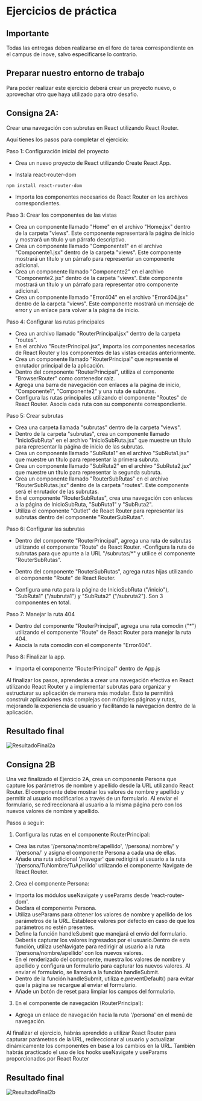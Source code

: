 # Ejercicios de práctica
## Importante
Todas las entregas deben realizarse en el foro de tarea correspondiente en el campus de inove, salvo especificarse lo contrario.

## Preparar nuestro entorno de trabajo
Para poder realizar este ejercicio deberá crear un proyecto nuevo, o aprovechar otro que haya utilizado para otro desafio.

## Consigna 2A:
Crear una navegación con subrutas en React utilizando React Router.

Aquí tienes los pasos para completar el ejercicio:

Paso 1: Configuración inicial del proyecto

- Crea un nuevo proyecto de React utilizando Create React App.

- Instala react-router-dom

```
npm install react-router-dom
```

- Importa los componentes necesarios de React Router en los archivos correspondientes.

Paso 3: Crear los componentes de las vistas

- Crea un componente llamado "Home" en el archivo "Home.jsx" dentro de la carpeta "views". Este componente representará la página de inicio y mostrará un título y un párrafo descriptivo.
- Crea un componente llamado "Componente1" en el archivo "Componente1.jsx" dentro de la carpeta "views". Este componente mostrará un título y un párrafo para representar un componente adicional.
- Crea un componente llamado "Componente2" en el archivo "Componente2.jsx" dentro de la carpeta "views". Este componente mostrará un título y un párrafo para representar otro componente adicional.
- Crea un componente llamado "Error404" en el archivo "Error404.jsx" dentro de la carpeta "views". Este componente mostrará un mensaje de error y un enlace para volver a la página de inicio.

Paso 4: Configurar las rutas principales

- Crea un archivo llamado "RouterPrincipal.jsx" dentro de la carpeta "routes".
- En el archivo "RouterPrincipal.jsx", importa los componentes necesarios de React Router y los componentes de las vistas creadas anteriormente.
- Crea un componente llamado "RouterPrincipal" que represente el enrutador principal de la aplicación.
- Dentro del componente "RouterPrincipal", utiliza el componente "BrowserRouter" como contenedor raíz.
- Agrega una barra de navegación con enlaces a la página de inicio, "Componente1", "Componente2" y una ruta de subrutas.
- Configura las rutas principales utilizando el componente "Routes" de React Router. Asocia cada ruta con su componente correspondiente.

Paso 5: Crear subrutas

- Crea una carpeta llamada "subrutas" dentro de la carpeta "views".
- Dentro de la carpeta "subrutas", crea un componente llamado "InicioSubRuta" en el archivo "InicioSubRuta.jsx" que muestre un título para representar la página de inicio de las subrutas.
- Crea un componente llamado "SubRuta1" en el archivo "SubRuta1.jsx" que muestre un título para representar la primera subruta.
- Crea un componente llamado "SubRuta2" en el archivo "SubRuta2.jsx" que muestre un título para representar la segunda subruta.
- Crea un componente llamado "RouterSubRutas" en el archivo "RouterSubRutas.jsx" dentro de la carpeta "routes". Este componente será el enrutador de las subrutas.
- En el componente "RouterSubRutas", crea una navegación con enlaces a la página de InicioSubRuta, "SubRuta1" y "SubRuta2". 
- Utiliza el componente "Outlet" de React Router para representar las subrutas dentro del componente "RouterSubRutas".

Paso 6: Configurar las subrutas

- Dentro del componente "RouterPrincipal", agrega una ruta de subrutas utilizando el componente "Route" de React Router.
  -Configura la ruta de subrutas para que apunte a la URL "/subrutas/\*" y utilice el componente "RouterSubRutas".

- Dentro del componente "RouterSubRutas", agrega rutas hijas utilizando el componente "Route" de React Router.
- Configura una ruta para la página de InicioSubRuta ("/inicio"), "SubRuta1" ("/subruta1") y "SubRuta2" ("/subruta2"). Son 3 componentes en total.

Paso 7: Manejar la ruta 404

- Dentro del componente "RouterPrincipal", agrega una ruta comodín ("\*") utilizando el componente "Route" de React Router para manejar la ruta 404.
- Asocia la ruta comodín con el componente "Error404".

Paso 8: Finalizar la app.

- Importa el componente "RouterPrincipal" dentro de App.js

Al finalizar los pasos, aprenderás a crear una navegación efectiva en React utilizando React Router y a implementar subrutas para organizar y estructurar su aplicación de manera más modular. Esto te permitirá construir aplicaciones más complejas con múltiples páginas y rutas, mejorando la experiencia de usuario y facilitando la navegación dentro de la aplicación.

## Resultado final

![ResultadoFinal2a](Ejercicio2a.gif)

## Consigna 2B
Una vez finalizado el Ejercicio 2A, crea un componente Persona que capture los parámetros de nombre y apellido desde la URL utilizando React Router. El componente debe mostrar los valores de nombre y apellido y permitir al usuario modificarlos a través de un formulario. Al enviar el formulario, se redireccionará al usuario a la misma página pero con los nuevos valores de nombre y apellido.

Pasos a seguir:

1. Configura las rutas en el componente RouterPrincipal:

- Crea las rutas '/persona/:nombre/:apellido', '/persona/:nombre/' y '/persona/' y asigna el componente Persona a cada una de ellas.
- Añade una ruta adicional '/navegar' que redirigirá al usuario a la ruta '/persona/TuNombre/TuApellido' utilizando el componente Navigate de React Router.

2.  Crea el componente Persona:

- Importa los módulos useNavigate y useParams desde 'react-router-dom'.
- Declara el componente Persona.
- Utiliza useParams para obtener los valores de nombre y apellido de los parámetros de la URL. Establece valores por defecto en caso de que los parámetros no estén presentes.
- Define la función handleSubmit que manejará el envío del formulario. Deberás capturar los valores ingresados por el usuario.Dentro de esta función, utiliza useNavigate para redirigir al usuario a la ruta '/persona/nombre/apellido' con los nuevos valores.
- En el renderizado del componente, muestra los valores de nombre y apellido y configura un formulario para capturar los nuevos valores. Al enviar el formulario, se llamará a la función handleSubmit.
- Dentro de la función handleSubmit, utiliza e.preventDefault() para evitar que la página se recargue al enviar el formulario.
- Añade un botón de reset para limpiar los campos del formulario.

3. En el componente de navegación (RouterPrincipal):

- Agrega un enlace de navegación hacia la ruta '/persona' en el menú de navegación.

Al finalizar el ejercicio, habrás aprendido a utilizar React Router para capturar parámetros de la URL, redireccionar al usuario y actualizar dinámicamente los componentes en base a los cambios en la URL. También habrás practicado el uso de los hooks useNavigate y useParams proporcionados por React Router

## Resultado final

![ResultadoFinal2b](Ejercicio2b.gif)
